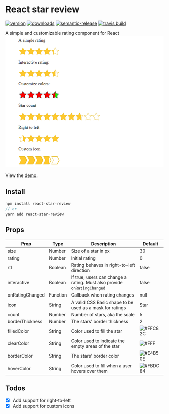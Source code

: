 # React star review
[![version](https://img.shields.io/npm/v/react-star-review.svg?style=flat-square)](http://npm.im/react-star-review)
[![downloads](https://img.shields.io/npm/dm/react-star-review.svg?style=flat-square)](http://npm-stat.com/charts.html?package=react-star-review&from=2018-04-03)
[![semantic-release](https://img.shields.io/badge/%20%20%F0%9F%93%A6%F0%9F%9A%80-semantic--release-e10079.svg?style=flat-square)](https://github.com/semantic-release/semantic-release)
[![travis build](https://img.shields.io/travis/SahajR/react-star-review.svg?style=flat-square)](https://travis-ci.org/SahajR/react-star-review)

A simple and customizable rating component for React
![Banner](assets/demo.png "React star rating demo")

View the [demo](https://reviews.demos.sahajr.com).

## Install
```js
npm install react-star-review
// or
yarn add react-star-review
```

## Props

| Prop | Type | Description | Default |
| ------ | ------ | ------ | ------ |
| size | Number | Size of a star in px | 30 |
| rating | Number | Initial rating  | 0 |
| rtl | Boolean | Rating behaves in right-to-left direction | false |
| interactive | Boolean | If true, users can change a rating. Must also provide `onRatingChanged` | false |
| onRatingChanged | Function | Callback when rating changes | null |
| icon | String | A valid CSS Basic shape to be used as a mask for ratings | Star |
| count | Number | Number of stars, aka the scale | 5 |
| borderThickness | Number | The stars' border thickness | 2 |
| filledColor | String | Color used to fill the star | ![#FFC82C](https://placehold.it/50x25/FFC82C/000000?text=FFC82C) |
| clearColor | String | Color used to indicate the empty areas of the star | ![#FFF](https://placehold.it/50x25/FFF/000000?text=White) |
| borderColor | String | The stars' border color | ![#E4B50E](https://placehold.it/50x25/E4B50E/000000?text=E4B50E) |
| hoverColor | String | Color used to fill when a user hovers over them | ![#FBDC84](https://placehold.it/50x25/FBDC84/000000?text=FBDC84) |


## Todos
- [x] Add support for right-to-left
- [x] Add support for custom icons
